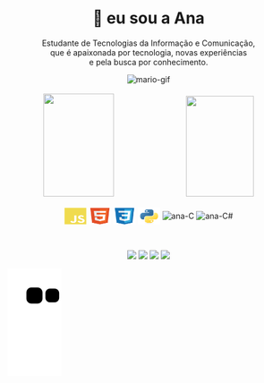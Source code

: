 

<h1 display:"flex" align="center"> 👋 eu sou a Ana </h1>

<div display:"flex" align="center">
      <p width=50%> Estudante de Tecnologias da Informação e Comunicação, <br> que é apaixonada por tecnologia, novas experiências  <br> e pela busca por conhecimento. </p> 
      <img alt="mario-gif" height="30%" width="30%" src="https://i.pinimg.com/564x/17/6a/52/176a52cb12e9ffc2962c742d853a0a85.jpg">
</div>
                                                                                                           
<br />
                                                                                                           
<div align="center" width="100%">
  <img height="184em" width="50%" src="https://github-readme-stats.vercel.app/api?username=anacssouza&show_icons=true&theme=omni&hide_border=false&include_all_commits=true&count_private=true&rank_icon=github"/>
  <img height="180em" width="49%" src="https://github-readme-stats.vercel.app/api/top-langs/?username=anacssouza&theme=omni&hide_border=false&include_all_commits=true&count_private=true&layout=compact"/>
</div>
 
<div style="display: inline_block" align="center"><br>
  <img align="center" alt="ana-Js" height="30" width="40" src="https://raw.githubusercontent.com/devicons/devicon/master/icons/javascript/javascript-plain.svg">
  <img align="center" alt="ana-HTML" height="30" width="40" src="https://raw.githubusercontent.com/devicons/devicon/master/icons/html5/html5-original.svg">
  <img align="center" alt="ana-CSS" height="30" width="40" src="https://raw.githubusercontent.com/devicons/devicon/master/icons/css3/css3-original.svg">
  <img align="center" alt="ana-Python" height="30" width="40" src="https://raw.githubusercontent.com/devicons/devicon/master/icons/python/python-original.svg">
  <img align="center" alt="ana-C" height="30" width="40" src="https://cdn.jsdelivr.net/gh/devicons/devicon/icons/c/c-original.svg" />
  <img align="center" alt="ana-C#" height="30" width="40" src="https://cdn.jsdelivr.net/gh/devicons/devicon/icons/csharp/csharp-original.svg" />
</div>

  ##
  
<br>
<div align="center">
  <a href="https://www.instagram.com/anacarolinassouza_/" target="_blank"><img src="https://img.shields.io/badge/-Instagram-%23E4405F?style=for-the-badge&logo=instagram&logoColor=white" target="_blank"></a>
 <a href="https://t.me/anacssouzaa" target="_blank"><img src="https://img.shields.io/badge/Telegram-2CA5E0?style=for-the-badge&logo=telegram&logoColor=white" target="_blank"></a> 
  <a href = "mailto:anacsilveirasouza@gmail.com"><img src="https://img.shields.io/badge/Gmail-D14836?style=for-the-badge&logo=gmail&logoColor=white" target="_blank"></a>
  <a href="https://www.linkedin.com/in/ana-carolina-souza-b25389218/" target="_blank"><img src="https://img.shields.io/badge/-LinkedIn-%230077B5?style=for-the-badge&logo=linkedin&logoColor=white" target="_blank"></a> 
</div>
  
  ![Snake animation](https://github.com/Anacssouza/Anacssouza/blob/output/github-contribution-grid-snake.svg)
